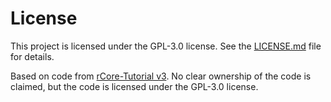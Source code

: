# License

This project is licensed under the GPL-3.0 license. See the [LICENSE.md](LICENSE.md) file for details.

Based on code from [rCore-Tutorial v3](https://github.com/rcore-os/rCore-Tutorial-v3).
No clear ownership of the code is claimed, but the code is licensed under the GPL-3.0 license.
